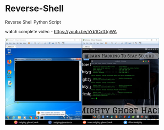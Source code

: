 # Reverse-Shell
Reverse Shell Python Script 

watch complete video - https://youtu.be/hYb1CxtOgWA

![](snapshot.jpg)
